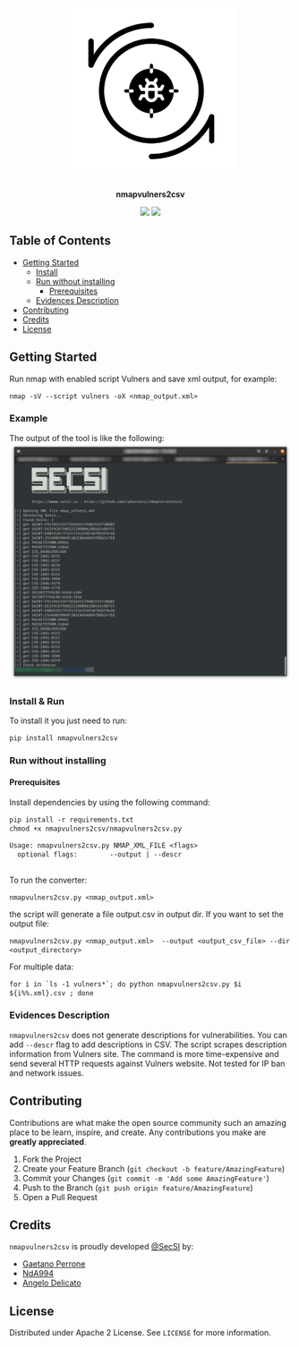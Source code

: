 <h1 align="center">
  <br>
  <picture>
    <source
      srcset="https://raw.githubusercontent.com/cybersecsi/nmapvulners2csv/main/assets/logo-dark-mode.png"
      media="(prefers-color-scheme: dark)"/>
    <img src="https://raw.githubusercontent.com/cybersecsi/nmapvulners2csv/main/assets/logo-light-mode.png" alt= "nmapvulners2csv" width="300px">
  </picture>
</h1>
<p align="center">
    <b>nmapvulners2csv</b>
<p>

<p align="center">
  <a href="https://github.com/cybersecsi/nmapvulners2csv/blob/main/README.md"><img src="https://img.shields.io/badge/Documentation-complete-green.svg?style=flat"></a>
  <a href="https://github.com/cybersecsi/nmapvulners2csv/blob/main/LICENSE"><img src="https://img.shields.io/badge/License-Apache2-blue.svg"></a>
</p>

## Table of Contents
- [Getting Started](#getting-started)
  - [Install](#install)
  - [Run without installing](#run-without-installing)
    - [Prerequisites](#prerequisites)
  - [Evidences Description](#evidences-description)
- [Contributing](#contributing)
- [Credits](#credits)
- [License](#license)

##  Getting Started  
Run nmap with enabled script Vulners and save xml output, for example:   
```  
nmap -sV --script vulners -oX <nmap_output.xml>  
```  

### Example
The output of the tool is like the following:
![Execution example](https://github.com/cybersecsi/nmapvulners2csv/raw/main/assets/usage.png)

### Install & Run
To install it you just need to run:
```
pip install nmapvulners2csv
```

### Run without installing

#### Prerequisites   
Install dependencies by using the following command:   
``` 
pip install -r requirements.txt
chmod +x nmapvulners2csv/nmapvulners2csv.py
```

```   
Usage: nmapvulners2csv.py NMAP_XML_FILE <flags>
  optional flags:        --output | --descr
  
```  

To run the converter:   
```  
nmapvulners2csv.py <nmap_output.xml>   
``` 

the script will generate a file output.csv in output dir. If you want to set the output file:   
```   
nmapvulners2csv.py <nmap_output.xml>  --output <output_csv_file> --dir <output_directory>
``` 
For multiple data:   
```  
for i in `ls -1 vulners*`; do python nmapvulners2csv.py $i ${i%%.xml}.csv ; done   
``` 

### Evidences Description  
``nmapvulners2csv`` does not generate descriptions for vulnerabilities. You can add `--descr` flag to add descriptions in CSV.  The script scrapes description information from Vulners site. The command is more time-expensive and send several HTTP requests against Vulners website. Not tested for IP ban and network issues.     

## Contributing

Contributions are what make the open source community such an amazing place to be learn, inspire, and create. Any contributions you make are **greatly appreciated**.

1. Fork the Project
2. Create your Feature Branch (`git checkout -b feature/AmazingFeature`)
3. Commit your Changes (`git commit -m 'Add some AmazingFeature'`)
4. Push to the Branch (`git push origin feature/AmazingFeature`)
5. Open a Pull Request

## Credits
``nmapvulners2csv`` is proudly developed [@SecSI](https://secsi.io) by:
- [Gaetano Perrone](https://github.com/giper45)
- [NdA994](https://github.com/NdA994)
- [Angelo Delicato](https://github.com/thelicato)

## License
Distributed under Apache 2 License. See `LICENSE` for more information. 